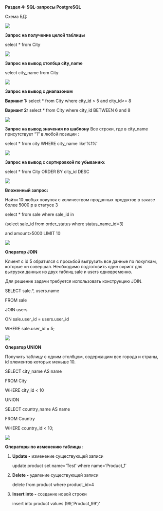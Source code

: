 ﻿**Раздел 4: SQL-запросы PostgreSQL**

Схема БД:

![](Aspose.Words.2c1113b4-4244-4ee8-aca0-3ac353e41cb5.001.png)

**Запрос на получение целой таблицы**

select \* from City

![](Aspose.Words.2c1113b4-4244-4ee8-aca0-3ac353e41cb5.002.png)

**Запрос на вывод столбца city\_name**

select city\_name from City

![](Aspose.Words.2c1113b4-4244-4ee8-aca0-3ac353e41cb5.003.png)


**Запрос на вывод с диапазоном**

**Вариант 1:** select \* from City where city\_id > 5 and city\_id<= 8

**Вариант 2:** select \* from City where city\_id BETWEEN 6 and 8

![](Aspose.Words.2c1113b4-4244-4ee8-aca0-3ac353e41cb5.004.png)

**Запрос на вывод значения по шаблону** 
Все строки, где в city\_name присутствует “1” в любой позиции :

select \* from city WHERE city\_name like’%1%’ 

![](Aspose.Words.2c1113b4-4244-4ee8-aca0-3ac353e41cb5.005.png)

**Запрос на вывод с сортировкой по убыванию:**

select \* from City ORDER BY city\_id DESC

![](Aspose.Words.2c1113b4-4244-4ee8-aca0-3ac353e41cb5.006.png)

**Вложенный запрос:**

Найти 10 любых покупок с количеством проданных продуктов в заказе более 5000 р в статусе 3

select \* from sale where sale\_id in 

(select sale\_id from order\_status where status\_name\_id=3) 

and amount>5000 LIMIT 10

![](Aspose.Words.2c1113b4-4244-4ee8-aca0-3ac353e41cb5.007.png)


**Оператор JOIN**

Клиент с id 5 обратился с просьбой выгрузить все данные по покупкам, которые он совершал. Необходимо подготовить один скрипт для выгрузки данных из двух таблиц sale и users одновременно. 

Для решение задачи требуется использовать конструкцию JOIN.

SELECT sale.\*, users.name

FROM sale

JOIN users 

ON sale.user\_id = users.user\_id

WHERE sale.user\_id = 5;

![](Aspose.Words.2c1113b4-4244-4ee8-aca0-3ac353e41cb5.008.png)

**Оператор UNION**

Получить таблицу с одним столбцом, содержащим все города и страны, id элементов которых меньше 10.

SELECT city\_name AS name

FROM City

WHERE city\_id < 10

UNION

SELECT country\_name AS name

FROM Country

WHERE country\_id < 10;

![](Aspose.Words.2c1113b4-4244-4ee8-aca0-3ac353e41cb5.009.png)


**Операторы по изменению таблицы:**

1) **Update -** изменение существующей записи

   update product set name=’Test’ where name=’Product\_1’

1) **Delete -** удаление существующей записи

   delete from product where product\_id=4

1) **Insert into -** создание новой строки

   insert into product values (99,’Product\_99’)’
